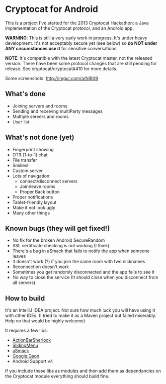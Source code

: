 Cryptocat for Android
=================

This is a project I've started for the 2013 Cryptocat Hackathon: a Java implementation of the Cryptocat protocol, and an Android app.

**WARNING**: This is still a very early work in progress. It's under heavy development. It's not acceptably secure yet (see below) so **do NOT under ANY circumstances use it** for sensitive conversations.

**NOTE**: It's compatible with the latest Cryptocat master, not the released version. There have been some protocol changes that are still pending for release. See cryptocat/cryptocat#410 for more details.

Some screenshots: http://imgur.com/a/NlB09

What's done
---

* Joining servers and rooms.
* Sending and receiving multiParty messages 
* Multiple servers and rooms
* User list

What's not done (yet)
---

* Fingerprint showing
* OTR (1-to-1) chat
* File transfer
* Smilies!
* Custom server
* Lots of navigation: 
   * connect/disconnect servers
   * Join/leave rooms
   * Proper Back button
* Proper notifications
* Tablet-friendly layout
* Make it not look ugly
* Many other things

Known bugs (they will get fixed!)
---
* No fix for the broken Android SecureRandom
* SSL certificate checking is not working (I think)
* There's a bug in aSmack that fails to notify the app when someone leaves
* It doesn't work (?) if you join the same room with two nicknames
* Reconnection doesn't work
* Sometimes you get randomly disconnected and the app fails to see it
* No way to close the service (It should close when you disconnect from all servers)

How to build
---

It's an IntelliJ IDEA project. Not sure how much luck you will have using it with other IDEs. (I tried to make it as a Maven project but failed miserably. Help on that would be highly welcome)

It requires a few libs:
* [ActionBarSherlock](http://actionbarsherlock.com)
* [SlidingMenu](https://github.com/jfeinstein10/SlidingMenu)
* [aSmack](https://github.com/flowdalic/asmack)
* [Google Gson](https://code.google.com/p/google-gson/)
* Android Support v4

If you include these libs as modules and then add them as dependancies on the Cryptocat module everything should build fine.

